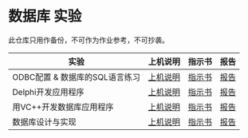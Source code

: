 # 数据库 实验

此仓库只用作备份，不可作为作业参考，不可抄袭。

| 实验                           | 上机说明                               | 指示书                             | 报告                |
| ------------------------------ | -------------------------------------- | ---------------------------------- | ------------------- |
| ODBC配置 & 数据库的SQL语言练习 | [上机说明](1/第一次数据库上机说明.pdf) | [指示书](1/数据库实验指示书1.docx) | [报告](1/README.md) |
| Delphi开发应用程序             | [上机说明](2/第二次数据库上机说明.pdf) | [指示书](2/数据库实验指示书2.docx) | [报告](2/README.md) |
| 用VC++开发数据库应用程序       | [上机说明](3/第三次数据库上机说明.pdf) | [指示书](3/数据库实验指示书3.docx) | [报告](3/README.md) |
| 数据库设计与实现               | [上机说明](4/第四次数据库上机说明.pdf) | [指示书](4/数据库实验指示书4.docx) | [报告](4/README.md) |
